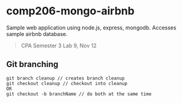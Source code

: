 # comp206-mongo-airbnb
Sample web application using node.js, express, mongodb.  Accesses sample airbnb database.  
> CPA Semester 3 Lab 9, Nov 12

## Git branching
```
git branch cleanup // creates branch cleanup
git checkout cleanup // checkout into cleanup
OR 
git checkout -b branchName // do both at the same time
```